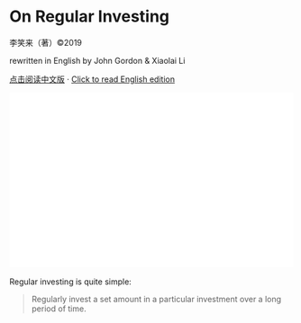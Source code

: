 # On Regular Investing
李笑来（著）©2019

rewritten in English by John Gordon & Xiaolai Li

[点击阅读中文版](/cn/) · [Click to read English edition](/en/) 

<!-- · [日本語](jp/) · [한국어](ko/) · [Le français](fr/) · [Pусский](ru/) · [Deutsch](ge/) · [
Espanol](sp/)-->

<img src="images/coverimage.gif" />

Regular investing is quite simple: 

>Regularly invest a set amount in a particular investment over a long period of time.
